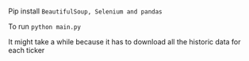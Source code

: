 # 
Pip install `BeautifulSoup, Selenium and pandas`  

To run `python main.py`

It might take a while because it has to download all the historic data for each ticker
